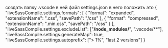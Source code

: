 создать папку .vscode в ней файл settings.json в него положить это
{
"liveSassCompile.settings.formats": [
{
"format": "expanded",
"extensionName": ".css",
"savePath": "/css"
},
{
"format": "compressed",
"extensionName": ".min.css",
"savePath": "/css"
}
],
"liveSassCompile.settings.excludeList": ["**/node_modules/**", ".vscode/**"],
"liveSassCompile.settings.generateMap": true,
"liveSassCompile.settings.autoprefix": ["> 1%", "last 2 versions"]
}

